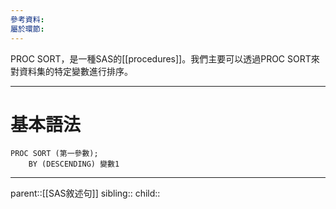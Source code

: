 ```yaml
---
參考資料: 
屬於環節:
---
```

PROC SORT，是一種SAS的[[procedures]]。我們主要可以透過PROC SORT來對資料集的特定變數進行排序。
- - -
# 基本語法
```SAS
PROC SORT (第一參數);
	BY (DESCENDING) 變數1
```
- - -
parent::[[SAS敘述句]]
sibling::
child::